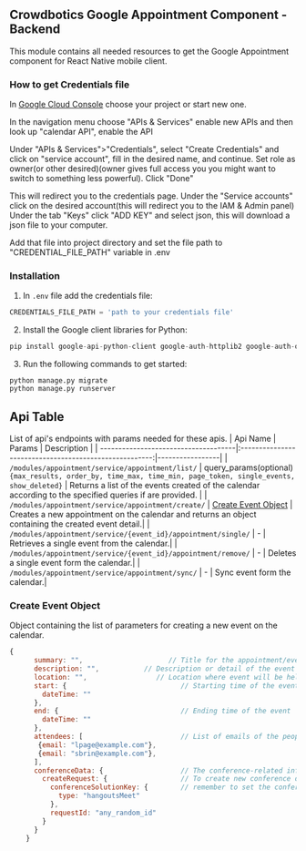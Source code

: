 ## Crowdbotics Google Appointment Component - Backend
This module contains all needed resources to get the Google Appointment component for React
Native mobile client.

### How to get Credentials file  
In [Google Cloud Console](https://console.cloud.google.com/) choose your project or start new one.

In the navigation menu choose "APIs & Services" enable new APIs and then look up "calendar API", enable the API

Under "APIs & Services">"Credentials", select "Create Credentials" and click on "service account", fill in the desired name, and continue. Set role as owner(or other desired)(owner gives full access you you might want to switch to something less powerful). Click "Done"

This will redirect you to the credentials page. Under the "Service accounts" click on the desired account(this will redirect you to the IAM & Admin panel) Under the tab "Keys" click "ADD KEY" and select json, this will download a json file to your computer.

Add that file into project directory and set the file path to "CREDENTIAL_FILE_PATH" variable in .env 


### Installation
1. In `.env` file add the credentials file:

```py
CREDENTIALS_FILE_PATH = 'path to your credentials file'
```

2. Install the Google client libraries for Python:

```py
pip install google-api-python-client google-auth-httplib2 google-auth-oauthlib
```

3. Run the following commands to get started:
```
python manage.py migrate
python manage.py runserver
```

## Api Table
List of api's endpoints with params needed for these apis.
| Api Name                             |                         Params                         | Description     |
| -------------------------------------|:------------------------------------------------------:|-----------------|
| `/modules/appointment/service/appointment/list/` | query_params(optional) `{max_results, order_by, time_max, time_min, page_token, single_events, show_deleted}` | Returns a list of the events created of the calendar according to the specified queries if are provided. |
| `/modules/appointment/service/appointment/create/` | [Create Event Object](#create-event-object) | Creates a new appointment on the calendar and returns an object containing the created event detail.|
| `/modules/appointment/service/{event_id}/appointment/single/` | - | Retrieves a single event from the calendar.|
| `/modules/appointment/service/{event_id}/appointment/remove/` | - | Deletes a single event form the calendar.|
| `/modules/appointment/service/appointment/sync/` | - | Sync event form the calendar.|


### Create Event Object
Object containing the list of parameters for creating a new event on the calendar.

```javascript
{
      summary: "",                     // Title for the appointment/event
      description: "",           // Description or detail of the event
      location: "",                 // Location where event will be held
      start: {                            // Starting time of the event
        dateTime: ""
      },
      end: {                              // Ending time of the event
        dateTime: ""
      },
      attendees: [                        // List of emails of the people going to attend the event
       {email: "lpage@example.com"},
       {email: "sbrin@example.com"},
      ],
      conferenceData: {                   // The conference-related information, such as details of a Google Meet conference.
        createRequest: {                  // To create new conference details use the createRequest field. To persist your changes,
          conferenceSolutionKey: {        // remember to set the conferenceDataVersion request parameter to 1.
            type: "hangoutsMeet"
          },
          requestId: "any_random_id"
        }
      }
    }
```
